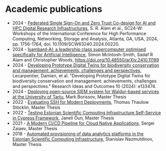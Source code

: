 # Academic publications

- 2024 - [Federated Single Sign-On and Zero Trust Co-design for AI and HPC Digital Research Infrastructures](https://ieeexplore.ieee.org/stamp/stamp.jsp?tp=&arnumber=10820785), S. R. Alam et al., SC24-W: Workshops of the International Conference for High Performance Computing, Networking, Storage and Analysis, Atlanta, GA, USA, 2024, pp. 1756-1764, doi: 10.1109/SCW63240.2024.00220.
- 2024 - [Isambard-AI: a leadership class supercomputer optimised specifically for Artificial Intelligence](https://arxiv.org/abs/2410.11199), Simon McIntosh-Smith, Sadaf R Alam and Christopher Woods, https://doi.org/10.48550/arXiv.2410.11199
- 2024 - [Developing Prototype Digital Twins for biodiversity conservation and management: achievements, challenges and perspectives](https://riojournal.com/article/133474/download/pdf/), Lecarpentier, Damien, et al. "Developing Prototype Digital Twins for biodiversity conservation and management: achievements, challenges and perspectives." Research Ideas and Outcomes 10 (2024): e133474.
- 2024 - [Deploying open-source SIEM system for Waldur-based services at the University of Tartu](https://thaulow.co/noroff/ssh.pdf), Mark Borissov, Master Thesis
- 2022 - [Evaluating SSH for Modern Deployments](https://thaulow.co/noroff/ssh.pdf), Thomas Thaulow Stöcklin, Master Thesis
- 2022 - [Testing Estonian Scientific Computing Infrastructure Self-Service in Cypress Framework](https://comserv.cs.ut.ee/ati_thesis/datasheet.php?id=75146&year=2022), Janeli Õun, Master Thesis
- 2021 - [A Modern CI/CD Pipeline for Cloud Native Applications](https://comserv.cs.ut.ee/ati_thesis/datasheet.php?id=72359&year=0), Sergei Zaiaev, Master Thesis
- 2018 - [Automated provisioning of data analytics platforms in the Estonian Scientific Computing Infrastructure](https://digikogu.taltech.ee/et/Download/1ee3b818-b726-43cc-a8c4-da8e4d6fc71b/Andmeanaltikaplatvormideautomatiseeritudpaiga.pdf), Stanislav Nazmutdinov, Master Thesis
